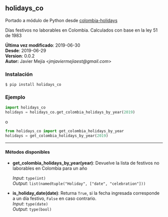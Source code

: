 ## holidays_co

Portado a módulo de Python desde [colombia-holidays](https://github.com/nequibc/colombia-holidays)

Días festivos no laborables en Colombia. Calculados con base en la ley 51 de 1983

**Última vez modificado**: 2019-06-30   
**Desde**: 2019-06-29   
**Version**: 0.0.2    
**Autor:** Javier Mejía <_jmjaviermejiaest@gmail.com_>

### Instalación
```shell
$ pip install holidays_co
```
### Ejemplo
```python
import holidays_co
holidays = holidays_co.get_colombia_holidays_by_year(2019)
```
o
```python
from holidays_co import get_colombia_holidays_by_year
holidays = get_colombia_holidays_by_year(2019)
```
---
#### Métodos disponibles
- **get_colombia_holidays_by_year(year)**: Devuelve la lista de festivos no laborables en Colombia para un año

    _Input_: `type(int)`    
    _Output_: `list(namedtuple("Holiday", ["date", "celebration"]))`
- **is_holiday_date(date)**: Returna `True`, si la fecha ingresada corresponde a un día festivo, `False` en caso contrario.     
    _Input_: `type(date)`   
    _Output_: `type(bool)`
